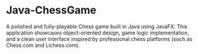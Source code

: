 # Java-ChessGame

A polished and fully-playable Chess game built in Java using JavaFX. This application showcases object-oriented design, game logic implementation, and a clean user interface inspired by professional chess platforms (such as Chess.com and Lichess.com).
